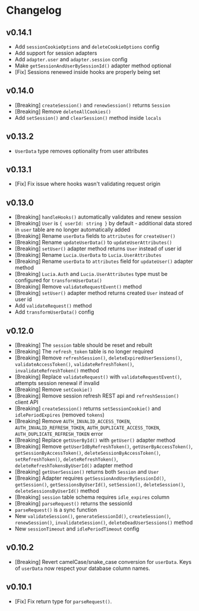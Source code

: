 # Changelog

## v0.14.1

-   Add `sessionCookieOptions` and `deleteCookieOptions` config
-   Add support for session adapters
-   Add `adapter.user` and `adapter.session` config
-   Make `getSessionAndUserBySessionId()` adapter method optional
-   [Fix] Sessions renewed inside hooks are properly being set

## v0.14.0

-   [Breaking] `createSession()` and `renewSession()` returns `Session`
-   [Breaking] Remove `deleteAllCookies()`
-   Add `setSession()` and `clearSession()` method inside `locals`

## v0.13.2

-   `UserData` type removes optionality from user attributes

## v0.13.1

-   [Fix] Fix issue where hooks wasn't validating request origin

## v0.13.0

-   [Breaking] `handleHooks()` automatically validates and renew session
-   [Breaking] `User` is `{ userId: string }` by default - additional data stored in `user` table are no longer automatically added
-   [Breaking] Rename `userData` fields to `attributes` for `createUser()`
-   [Breaking] Rename `updateUserData()` to `updateUserAttributes()`
-   [Breaking] `setUser()` adapter method returns `User` instead of user id
-   [Breaking] Rename `Lucia.UserData` to `Lucia.UserAttributes`
-   [Breaking] Rename `userData` to `attributes` field for `updateUser()` adapter method
-   [Breaking] `Lucia.Auth` and `Lucia.UserAttributes` type must be configured for `transformUserData()`
-   [Breaking] Remove `validateRequestEvent()` method
-   [Breaking] `setUser()` adapter method returns created `User` instead of user id
-   Add `validateRequest()` method
-   Add `transformUserData()` config

## v0.12.0

-   [Breaking] The `session` table should be reset and rebuilt
-   [Breaking] The `refresh_token` table is no longer required
-   [Breaking] Remove `refreshSession()`, `deleteExpiredUserSessions()`, `validateAccessToken()`, `validateRefreshToken()`, `invalidateRefreshToken()` method
-   [Breaking] Replace `validateRequest()` with `validateRequestEvent()`, attempts session renewal if invalid
-   [Breaking] Remove `setCookie()`
-   [Breaking] Remove session refresh REST api and `refreshSession()` client API
-   [Breaking] `createSession()` returns `setSessionCookie()` and `idlePeriodExpires` (removed `tokens`)
-   [Breaking] Remove `AUTH_INVALID_ACCESS_TOKEN`, `AUTH_INVALID_REFRESH_TOKEN`, `AUTH_DUPLICATE_ACCESS_TOKEN`, `AUTH_DUPLICATE_REFRESH_TOKEN` error
-   [Breaking] Replace `getUserById()` with `getUser()` adapter method
-   [Breaking] Remove `getUserIdByRefreshToken()`, `getUserByAccessToken()`, `getSessionByAccessToken()`, `deleteSessionByAccessToken()`, `setRefreshToken()`, `deleteRefreshToken()`, `deleteRefreshTokensByUserId()` adapter method
-   [Breaking] `getUserSession()` returns both `Session` and `User`
-   [Breaking] Adapter requires `getSessionAndUserBySessionId()`, `getSession()`, `getSessionsByUserId()`, `setSession()`, `deleteSession()`, `deleteSessionsByUserId()` method
-   [Breaking] `session` table schema requires `idle_expires` column
-   [Breaking] `parseRequest()` returns the sessionId
-   `parseRequest()` is a sync function
-   New `validateSession()`, `generateSessionId()`, `createSession()`, `renewSession()`, `invalidateSession()`, `deleteDeadUserSessions()` method
-   New `sessionTimeout` and `idlePeriodTimeout` config

## v0.10.2

-   [Breaking] Revert camelCase/snake_case conversion for `userData`. Keys of `userData` now respect your database column names.

## v0.10.1

-   [Fix] Fix return type for `parseRequest()`.
